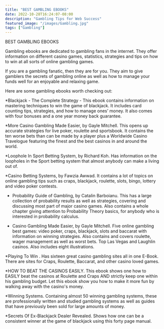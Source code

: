 ```yaml
---
title: "BEST GAMBLING EBOOKS"
date: 2022-10-28T16:24:07-08:00
description: "Gambling Tips for Web Success"
featured_image: "/images/Gambling.jpg"
tags: ["Gambling"]
---
```


BEST GAMBLING EBOOKS
                                                 
Gambling ebooks are dedicated to gambling fans in the internet.  They offer information on different casino games, statistics, strategies and tips on how to win at all sorts of online gambling games.

If you are a gambling fanatic, then they are for you. They aim to give gamblers the secrets of gambling online as well as how to manage your funds well for an enjoyable and relaxing game.

Here are some gambling ebooks worth checking out:

*Blackjack - The Complete Strategy - This ebook contains information on mastering techniques to win the game of blackjack.  It includes card counting tips, strategies, and how to manage ones’ money.  It also comes with four bonuses and a one year money back guarantee.

*More Casino Gambling Made Easier, by Gayle Mitchell. This opens up accurate strategies for live poker, roulette and sportsbook.  It contains the ten worse bets than can be made by a player plus a Worldwide Casino Travelogue featuring the finest and the best casinos in and around the world.

*Loophole In Sport Betting System, by Richard Koh. Has information on the loopholes in the Sport betting system that almost anybody can make a living out of. 

*Casino Betting Systems, by Fawzia Awwad. It contains a lot of topics on online gambling tips such as craps, blackjack, roulette, slots, bingo, lottery and video poker contests.

* Probability Guide of Gambling, by Catalin Barboianu. This has a large collection of probability results as well as strategies, covering and discussing most part of major casino games. Also contains a whole chapter giving attention to Probability Theory basics, for anybody who is interested in probability calculus. 

* Casino Gambling Made Easier, by Gayle Mitchell. Five online gambling best games: video poker, craps, blackjack, slots and baccarat with information on winning strategies. Also contains and covers roulette, wager management as well as worst bets. Top Las Vegas and Laughlin casinos. Also includes eight illustrations.

*Playing To Win .  Has sixteen great casino gambling sites all in one E-Book. There are sites for Craps, Roulette, Baccarat, and other casino loved games.

*HOW TO BEAT THE CASINOS EASILY.  This ebook shows one how to EASILY beat the casinos at Roulette and Craps AND strictly keep one within his gambling budget. Let this ebook show you how to make it more fun by walking away with the casino's money.

*Winning Systems.  Containing almost 50 winning gambling systems,  these are professionally written and studied gambling systems as well as  guides that have previously been sold for large amounts of money. 

*Secrets Of Ex-Blackjack Dealer Revealed.  Shows how one can be a consistent winner at the game of blackjack using this forty page manual.

